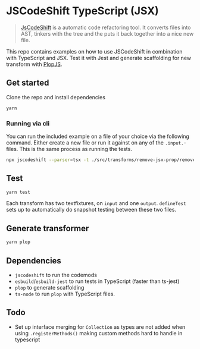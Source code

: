 # JSCodeShift TypeScript (JSX)

> [JsCodeShift](https://github.com/facebook/jscodeshift) is a automatic code refactoring tool. It converts files into AST, tinkers with the tree and the puts it back together into a nice new file.

This repo contains examples on how to use JSCodeShift in combination with TypeScript and JSX. Test it with Jest and generate scaffolding for new transform with [PlopJS](https://github.com/plopjs/plop).

## Get started

Clone the repo and install dependencies

```bash
yarn
```

### Running via cli

You can run the included example on a file of your choice via the following command. Either create a new file or run it against on any of the `.input.`-files. This is the same process as running the tests.

```bash
npx jscodeshift --parser=tsx -t ./src/transforms/remove-jsx-prop/remove-jsx-prop.ts {filepath to files you want to run transform on}
```

## Test

```bash
yarn test
```

Each transform has two textfixtures, on `input` and one `output`. `defineTest` sets up to automatically do snapshot testing between these two files.

## Generate transformer

```bash
yarn plop
```

## Dependencies

- `jscodeshift` to run the codemods
- `esbuild`/`esbuild-jest` to run tests in TypeScript (faster than ts-jest)
- `plop` to generate scaffolding
- `ts-node` to run `plop` with TypeScript files. 

## Todo

- Set up interface merging for `Collection` as types are not added when using `.registerMethods()` making custom methods hard to handle in typescript